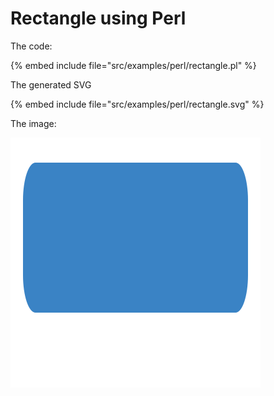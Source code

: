 # Rectangle using Perl

The code:

{% embed include file="src/examples/perl/rectangle.pl" %}

The generated SVG

{% embed include file="src/examples/perl/rectangle.svg" %}

The image:

![Circle](../examples/perl/rectangle.svg)
